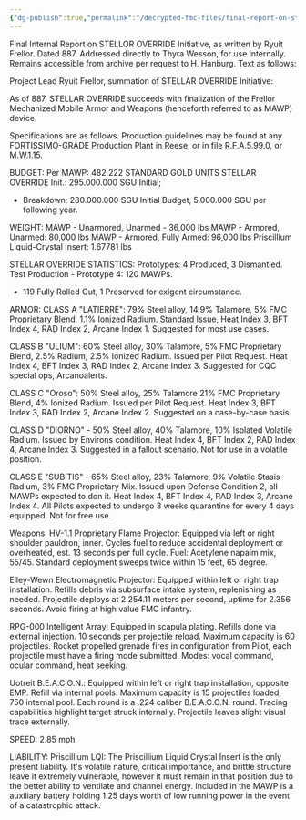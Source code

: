 ```yaml
---
{"dg-publish":true,"permalink":"/decrypted-fmc-files/final-report-on-stellar-override-initiative/"}
---
```


Final Internal Report on STELLOR OVERRIDE Initiative, as written by Ryuit Frellor. Dated 887. Addressed directly to Thyra Wesson, for use internally. Remains accessible from archive per request to H. Hanburg. Text as follows:

Project Lead Ryuit Frellor, summation of STELLAR OVERRIDE Initiative:

As of 887, STELLAR OVERRIDE succeeds with finalization of the Frellor Mechanized Mobile Armor and Weapons (henceforth referred to as MAWP) device.

Specifications are as follows. Production guidelines may be found at any FORTISSIMO-GRADE Production Plant in Reese, or in file R.F.A.5.99.0, or M.W.1.15.

BUDGET:
Per MAWP: 482.222 STANDARD GOLD UNITS
STELLAR OVERRIDE Init.: 295.000.000 SGU Initial;
- Breakdown: 280.000.000 SGU Initial Budget, 5.000.000 SGU per following year.

WEIGHT:
MAWP - Unarmored, Unarmed - 36,000 lbs
MAWP - Armored, Unarmed: 80,000 lbs
MAWP - Armored, Fully Armed: 96,000 lbs
Priscillium Liquid-Crystal Insert: 1.67781 lbs

STELLAR OVERRIDE STATISTICS:
Prototypes: 4 Produced, 3 Dismantled. 
Test Production - Prototype 4: 120 MAWPs. 
- 119 Fully Rolled Out, 1 Preserved for exigent circumstance.

ARMOR:
CLASS A "LATIERRE": 79% Steel alloy, 14.9% Talamore, 5% FMC Proprietary Blend, 1.1% Ionized Radium. Standard Issue, Heat Index 3, BFT Index 4, RAD Index 2, Arcane Index 1. Suggested for most use cases.

CLASS B "ULIUM": 60% Steel alloy, 30% Talamore, 5% FMC Proprietary Blend, 2.5% Radium, 2.5% Ionized Radium. Issued per Pilot Request. Heat Index 4, BFT Index 3, RAD Index 2, Arcane Index 3. Suggested for CQC special ops, Arcanoalerts.

CLASS C "Oroso": 50% Steel alloy, 25% Talamore 21% FMC Proprietary Blend, 4% Ionized Radium. Issued per Pilot Request. Heat Index 3, BFT Index 3, RAD Index 2, Arcane Index 2. Suggested on a case-by-case basis.

CLASS D "DIORNO" - 50% Steel alloy, 40% Talamore, 10% Isolated Volatile Radium. Issued by Environs condition. Heat Index 4, BFT Index 2, RAD Index 4, Arcane Index 3. Suggested in a fallout scenario. Not for use in a volatile position.

CLASS E "SUBITIS" - 65% Steel alloy, 23% Talamore, 9% Volatile Stasis Radium, 3% FMC Proprietary Mix. Issued upon Defense Condition 2, all MAWPs expected to don it. Heat Index 4, BFT Index 4, RAD Index 3, Arcane Index 4. All Pilots expected to undergo 3 weeks quarantine for every 4 days equipped. Not for free use. 

Weapons:
HV-1.1 Proprietary Flame Projector: Equipped via left or right shoulder pauldron, inner. Cycles fuel to reduce accidental deployment or overheated, est. 13 seconds per full cycle. Fuel: Acetylene napalm mix, 55/45. Standard deployment sweeps twice within 15 feet, 65 degree. 

Elley-Wewn Electromagnetic Projector: Equipped within left or right trap installation. Refills debris via subsurface intake system, replenishing as needed. Projectile deploys at 2.254.11 meters per second, uptime for 2.356 seconds. Avoid firing at high value FMC infantry. 

RPG-000 Intelligent Array: Equipped in scapula plating. Refills done via external injection. 10 seconds per projectile reload. Maximum capacity is 60 projectiles. Rocket propelled grenade fires in configuration from Pilot, each projectile must have a firing mode submitted. Modes: vocal command, ocular command, heat seeking. 

Uotreit B.E.A.C.O.N.: Equipped within left or right trap installation, opposite EMP. Refill via internal pools. Maximum capacity is 15 projectiles loaded, 750 internal pool. Each round is a .224 caliber B.E.A.C.O.N. round. Tracing capabilities highlight target struck internally. Projectile leaves slight visual trace externally.

SPEED: 2.85 mph

LIABILITY: 
Priscillium LQI: The Priscillium Liquid Crystal Insert is the only present liability. It's volatile nature, critical importance, and brittle structure leave it extremely vulnerable, however it must remain in that position due to the better ability to ventilate and channel energy. Included in the MAWP is a auxiliary battery holding 1.25 days worth of low running power in the event of a catastrophic attack.
